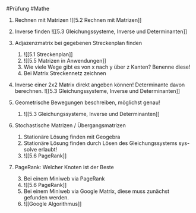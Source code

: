 #Prüfung #Mathe 
1. Rechnen mit Matrizen
![[5.2 Rechnen mit Matrizen]]
2. Inverse finden
![[5.3 Gleichungssysteme, Inverse und Determinanten]]
1.  Adjazenzmatrix bei gegebenen Streckenplan finden
	1. ![[5.1 Streckenplan]]
	2.  ![[5.5 Matrizen in Anwendungen]]
	3.  Wie viele Wege gibt es von x nach y über z Kanten? Benenne diese!
	4.  Bei Matrix Streckennetz zeichnen
2.  Inverse einer 2x2 Matrix direkt angeben können! Determinante davon berechnen.
![[5.3 Gleichungssysteme, Inverse und Determinanten]]
3.  Geometrische Bewegungen beschreiben, möglichst genau!
	1. ![[5.3 Gleichungssysteme, Inverse und Determinanten]]
4.  Stochastische Matrizen / Übergangsmatrizen
	1.  Stationäre Lösung finden mit Geogebra
	2.  Stationäre Lösung finden durch Lösen des Gleichungssystems sys-solve erlaubt!
	3. ![[5.6 PageRank]]

5.  PageRank: Welcher Knoten ist der Beste

	3.  Bei einem Miniweb via PageRank
	4. ![[5.6 PageRank]]
	5.  Bei einem Miniweb via Google Matrix, diese muss zunächst gefunden werden.
	6. ![[Google Algorithmus]]